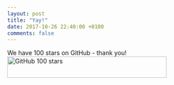 ```yaml
---
layout: post
title: "Yay!"
date: 2017-10-26 22:40:00 +0100
comments: false
---
```


We have 100 stars on GitHub - thank you!<br/>
<a href="https://github.com/{{ site.github }}"><img class="img-shad" src="{{ site.baseurl}}/images/boxes-github-100stars.png" width="366" height="49" alt="GitHub 100 stars" /></a>
